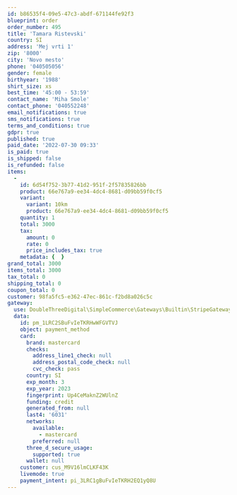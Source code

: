 ```yaml
---
id: b86535f4-09e5-47c3-abdf-671144fe92f3
blueprint: order
order_number: 495
title: 'Tamara Ristevski'
country: SI
address: 'Mej vrti 1'
zip: '8000'
city: 'Novo mesto'
phone: '040505056'
gender: female
birthyear: '1988'
shirt_size: xs
best_time: '45:00 - 53:59'
contact_name: 'Miha Smole'
contact_phone: '040552248'
email_notifications: true
sms_notifications: true
terms_and_conditions: true
gdpr: true
published: true
paid_date: '2022-07-30 09:33'
is_paid: true
is_shipped: false
is_refunded: false
items:
  -
    id: 6d54f752-3b77-41d2-951f-2f57835826bb
    product: 66e767a9-ee34-4dc4-8681-d09bb59f0cf5
    variant:
      variant: 10km
      product: 66e767a9-ee34-4dc4-8681-d09bb59f0cf5
    quantity: 1
    total: 3000
    tax:
      amount: 0
      rate: 0
      price_includes_tax: true
    metadata: {  }
grand_total: 3000
items_total: 3000
tax_total: 0
shipping_total: 0
coupon_total: 0
customer: 98fa5fc5-e362-47ec-861c-f2bd8a026c5c
gateway:
  use: DoubleThreeDigital\SimpleCommerce\Gateways\Builtin\StripeGateway
  data:
    id: pm_1LRC2SBuFvIeTKRHwWFGVTVJ
    object: payment_method
    card:
      brand: mastercard
      checks:
        address_line1_check: null
        address_postal_code_check: null
        cvc_check: pass
      country: SI
      exp_month: 3
      exp_year: 2023
      fingerprint: Up4CeMaknZ2WUlnZ
      funding: credit
      generated_from: null
      last4: '6031'
      networks:
        available:
          - mastercard
        preferred: null
      three_d_secure_usage:
        supported: true
      wallet: null
    customer: cus_M9V16lmCLKF43K
    livemode: true
    payment_intent: pi_3LRC1gBuFvIeTKRH2EQ1yQ8U
---
```

